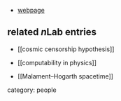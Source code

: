 
* [webpage](http://www.math.bme.hu/~etesi/)

## related $n$Lab entries

* [[cosmic censorship hypothesis]]

* [[computability in physics]]

* [[Malament–Hogarth spacetime]]

category: people
